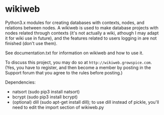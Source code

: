 # wikiweb
Python3.x modules for creating databases with contexts, nodes, and relations between nodes. A wikiweb is used to make database projects with nodes related through contexts (it's not actually a wiki, athough I may adapt it for wiki use in future), and the features related to users logging in are not finished (don't use them).

See documentation.txt for information on wikiweb and how to use it.

To discuss this project, you may do so at `http://wikiweb.growspice.com`.
(Yes, you have to register, and then become a member by posting in the Support forum that you agree to the rules before posting.)

Dependencies:
* natsort (sudo pip3 install natsort)
* bcrypt (sudo pip3 install bcrypt)
* (optional) dill (sudo apt-get install dill); to use dill instead of pickle, you'll need to edit the import section of wikiweb.py
